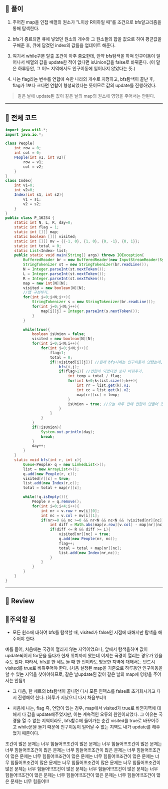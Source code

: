 ## 🧩 풀이
1. 주어진 map을 인접 배열의 원소가 "L이상 R이하일 때"를 조건으로  bfs알고리즘을 통해 탐색한다.

2. bfs가 종료되면 큐에 넣었던 원소의 개수와 그 원소들의 합을 값으로 하여 평균값을 구해준 후, 큐에 담겼던 index의 값들을 업데이트 해준다.

3. 여기서 while구문 탈출 조건이 아주 중요한데, 만약 bfs탐색을 하며 인구이동이 일어나서 배열의 값을 update한 적이 없다면 isUnion값을 false로 바꿔준다. (이 말은 하루동안, 그 어느 지역에서도 인구이동에 일어나지 않았다는 뜻.)

4. 나는 flag라는 변수를 연합에 속한 나라의 개수로 지정하고, bfs탐색이 끝난 후, flag가 1보다 크다면 연합이 형성되었다는 뜻이므로 값의 update를 진행하였다.

> 같은 날에 update된 값이 같은 날의 map의 원소에 영향을 주어서는 안된다.

---
## 🧩 전체 코드
```java
import java.util.*;
import java.io.*;

class People{
    int row = 0;
    int col = 0;
    People(int v1, int v2){
        row = v1;
        col = v2;
    }
}
class Index{
    int v1=0;
    int v2=0;
    Index(int s1, int s2){
        v1 = s1;
        v2 = s2;
    }
}
public class P_16234 {
    static int N, L, R, day=0;
    static int flag = 1;
    static int [][] map;
    static boolean [][] visited;
    static int [][] mv = {{-1, 0}, {1, 0}, {0, -1}, {0, 1}};
    static int total = 0;
    static List<Index> list;
    public static void main(String[] args) throws IOException{
        BufferedReader br = new BufferedReader(new InputStreamReader(System.in));
        StringTokenizer st = new StringTokenizer(br.readLine());
        N = Integer.parseInt(st.nextToken());
        L = Integer.parseInt(st.nextToken());
        R = Integer.parseInt(st.nextToken());
        map = new int[N][N];
        visited = new boolean[N][N];
        //맵 구성하기.
        for(int i=0;i<N;i++){
            StringTokenizer s = new StringTokenizer(br.readLine());
            for(int j=0;j<N;j++){
                map[i][j] = Integer.parseInt(s.nextToken());
            }
        }

        while(true){
            boolean isUnion = false;
            visited = new boolean[N][N];
            for(int i=0;i<N;i++){
                for(int j=0;j<N;j++){
                    flag=1;
                    total = 0;
                    if(!visited[i][j]){ //원래 bfs시에는 인구이동이 안됐는데, 값이 update되어 for문을 돌다가 값자기 인구이동이 되는 경우 방지.
                        bfs(i,j);
                        if(flag>1){ //연합이 되었다면 숫자 바꿔주기.
                            int temp = total / flag;
                            for(int k=0;k<list.size();k++){
                                int rr = list.get(k).v1;
                                int cc = list.get(k).v2;
                                map[rr][cc] = temp;
                            }
                            isUnion = true; //오늘 하루 안에 연합이 만들어 졌다는 뜻.
                        }
                    }
                }
            }
            if(!isUnion){
                System.out.println(day);
                break;
            }
            day++;
        }
    }
    static void bfs(int r, int c){
        Queue<People> q = new LinkedList<>();
        list = new ArrayList<>();
        q.add(new People(r, c));
        visited[r][c] = true;
        list.add(new Index(r,c));
        total = total + map[r][c];

        while(!q.isEmpty()){
            People v = q.remove();
            for(int i=0;i<4;i++){
                int nr = v.row + mv[i][0];
                int nc = v.col + mv[i][1];
                if(nr>=0 && nc >=0 && nr<N && nc<N && !visited[nr][nc]){
                    int diff = Math.abs(map[v.row][v.col] - map[nr][nc]);
                    if(diff <= R && diff >= L){
                        visited[nr][nc] = true;
                        q.add(new People(nr, nc));
                        flag++;
                        total = total + map[nr][nc];
                        list.add(new Index(nr,nc));
                    }
                }
            }
        }
    }
}
```
---

## 🧩  Review
## 🚨주의할 점

- 모든 원소에 대하여 bfs를 탐색할 때, visited가 false인 지점에 대해서만 탐색을 해주어야 한다. 

예를 들어, 처음에는 국경이 열리지 않는 지역이었으나, 앞에서 탐색을하며 값이 update되어서 for문을 돌다가 현재 위치까지 왔는데 이제는 국경이 열리는 경우가 있을 수도 있다. 따라서, bfs를 한 세트 돌 때 한 번이라도 방문한 지역에 대해서는 반드시 visited를 true로 바꿔주어야 한다. (처음 설정된 map을 기준으로 하루동안 인구이동을 할 수 있는 지역을 찾아야하므로, 같은 날update된 값이 같은 날의 map에 영향을 주어서는 안됨!)

- 그 다음, 한 세트의 bfs탐색이 끝나면 다시 모든 인덱스를 false로 초기화시키고 다시 진행해야 한다. (하루가 지났으니 다시 처음부터!)

- 처음에 나는, flag 즉, 연합이 있는 경우, map에서 visited가 true로 바뀐지역에 대해서 다 값을 update해주었지만, 이는 계속적인 오류의 원인이되었다. 그 이유는 국경을 열 수 없는 지역이라도, bfs함수에 들어가는 순간 visited를 true로 바꾸어주고 while문을 돌기 때문에 인구이동이 일어날 수 없는 지역도 내가 update를 해주었기 때문이다.

 

 

조건이 많은 문제는 너무 힘들어!!!조건이 많은 문제는 너무 힘들어!!!조건이 많은 문제는 너무 힘들어!!!조건이 많은 문제는 너무 힘들어!!!조건이 많은 문제는 너무 힘들어!!!조건이 많은 문제는 너무 힘들어!!!조건이 많은 문제는 너무 힘들어!!!조건이 많은 문제는 너무 힘들어!!!조건이 많은 문제는 너무 힘들어!!!조건이 많은 문제는 너무 힘들어!!!조건이 많은 문제는 너무 힘들어!!!조건이 많은 문제는 너무 힘들어!!!조건이 많은 문제는 너무 힘들어!!!조건이 많은 문제는 너무 힘들어!!!조건이 많은 문제는 너무 힘들어!!!조건이 많은 문제는 너무 힘들어!!!
